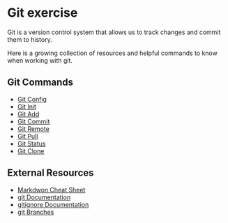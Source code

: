 # Git exercise

Git is a version control system that allows us to track changes and commit them to history.

Here is a growing collection of resources and helpful commands to know when working with git.

## Git Commands
- [Git Config](./Commands/Config.md)
- [Git Init](./Commands/init.md)
- [Git Add](./Commands/Add.md)
- [Git Commit](./Commands/Commit.md)
- [Git Remote](./Commands/Remote.md)
- [Git Pull](./Commands/Pull.md)
- [Git Status](./Commands/Status.md)
- [Git Clone](./Commands/Clone.md)

## External Resources
- [Markdwon Cheat Sheet](https://www.markdownguide.org/cheat-sheet/)
- [git Documentation](https://git-scm.com/docs)
- [gitignore Documentation](https://git-scm.com/docs/gitignore)
- [git Branches](https://git-scm.com/book/en/v2/Git-Branching-Branches-in-a-Nutshell)

